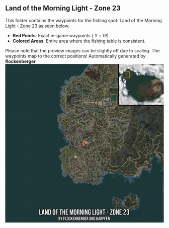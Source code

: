 ## Land of the Morning Light - Zone 23
This folder contains the waypoints for the fishing spot: Land of the Morning Light - Zone 23 as seen below.

- **Red Points**: Exact in-game waypoints ( Y = 0!).
- **Colored Areas**: Entire area where the fishing table is consistent.

Please note that the preview images can be slightly off due to scaling. The waypoints map to the correct positions!
Automatically generated by **flockenberger**
![preview_Land of the Morning Light - Zone 23](./Preview.webp)